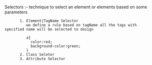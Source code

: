 Selectors :- technique to select an element or elements based on some parameters

           1. Element|TagName Selector
              we define a rule based on tagName all the tags with specified name will be selected to design 

              a{
                color:red;
                background-color:green;   
              }
           2. Class Seletor
           3. Attribute Selector 